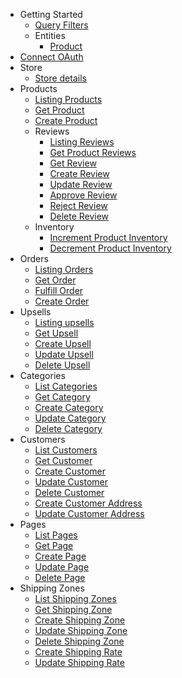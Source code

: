 - Getting Started
  - [Query Filters](/docs/misc/query-filters.md)
  - Entities
    - [Product](/docs/entities/product/product.md)
- [Connect OAuth](/docs/oauth/index.md)
- Store
  - [Store details](/docs/store/me.md)
- Products
  - [Listing Products](/docs/products/index.md)
  - [Get Product](/docs/products/get.md)
  - [Create Product](/docs/products/create.md)
  - Reviews
    - [Listing Reviews](/docs/products/reviews/index.md)
    - [Get Product Reviews](/docs/products/reviews/by_product.md)
    - [Get Review](/docs/products/reviews/get.md)
    - [Create Review](/docs/products/reviews/create.md)
    - [Update Review](/docs/products/reviews/update.md)
    - [Approve Review](/docs/products/reviews/approve.md)
    - [Reject Review](/docs/products/reviews/reject.md)
    - [Delete Review](/docs/products/reviews/delete.md)
  - Inventory
    - [Increment Product Inventory](/docs/products/inventory/increment.md)
    - [Decrement Product Inventory](/docs/products/inventory/decrement.md)
- Orders
  - [Listing Orders](/docs/orders/index.md)
  - [Get Order](/docs/orders/get.md)
  - [Fulfill Order](/docs/orders/fulfill.md)
  - [Create Order](/docs/orders/create.md)
- Upsells
  - [Listing upsells](/docs/upsells/index.md)
  - [Get Upsell](/docs/upsells/get.md)
  - [Create Upsell](/docs/upsells/create.md)
  - [Update Upsell](/docs/upsells/update.md)
  - [Delete Upsell](/docs/upsells/delete.md)
- Categories
  - [List Categories](/docs/categories/index.md)
  - [Get Category](/docs/categories/get.md)
  - [Create Category](/docs/categories/create.md)
  - [Update Category](/docs/categories/update.md)
  - [Delete Category](/docs/categories/delete.md)
- Customers
    - [List Customers](/docs/customers/index.md)
    - [Get Customer](/docs/customers/get.md)
    - [Create Customer](/docs/customers/create.md)
    - [Update Customer](/docs/customers/update.md)
    - [Delete Customer](/docs/customers/delete.md)
    - [Create Customer Address](/docs/customers/addresses/create.md)
    - [Update Customer Address](/docs/customers/addresses/update.md)
- Pages
    - [List Pages](/docs/pages/index.md)
    - [Get Page](/docs/pages/get.md)
    - [Create Page](/docs/pages/create.md)
    - [Update Page](/docs/pages/update.md)
    - [Delete Page](/docs/pages/delete.md)
- Shipping Zones
    - [List Shipping Zones](/docs/shipping-zones/index.md)
    - [Get Shipping Zone](/docs/shipping-zones/get.md)
    - [Create Shipping Zone](/docs/shipping-zones/create.md)
    - [Update Shipping Zone](/docs/shipping-zones/update.md)
    - [Delete Shipping Zone](/docs/shipping-zones/delete.md)
    - [Create Shipping Rate](/docs/shipping-zones/rates/create.md)
    - [Update Shipping Rate](/docs/shipping-zones/rates/update.md)
